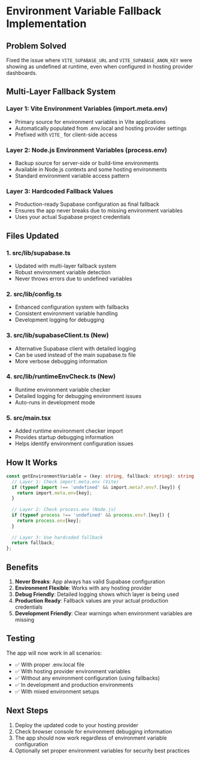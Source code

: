 # Environment Variable Fallback Implementation

## Problem Solved
Fixed the issue where `VITE_SUPABASE_URL` and `VITE_SUPABASE_ANON_KEY` were showing as undefined at runtime, even when configured in hosting provider dashboards.

## Multi-Layer Fallback System

### Layer 1: Vite Environment Variables (import.meta.env)
- Primary source for environment variables in Vite applications
- Automatically populated from .env.local and hosting provider settings
- Prefixed with `VITE_` for client-side access

### Layer 2: Node.js Environment Variables (process.env)
- Backup source for server-side or build-time environments
- Available in Node.js contexts and some hosting environments
- Standard environment variable access pattern

### Layer 3: Hardcoded Fallback Values
- Production-ready Supabase configuration as final fallback
- Ensures the app never breaks due to missing environment variables
- Uses your actual Supabase project credentials

## Files Updated

### 1. src/lib/supabase.ts
- Updated with multi-layer fallback system
- Robust environment variable detection
- Never throws errors due to undefined variables

### 2. src/lib/config.ts
- Enhanced configuration system with fallbacks
- Consistent environment variable handling
- Development logging for debugging

### 3. src/lib/supabaseClient.ts (New)
- Alternative Supabase client with detailed logging
- Can be used instead of the main supabase.ts file
- More verbose debugging information

### 4. src/lib/runtimeEnvCheck.ts (New)
- Runtime environment variable checker
- Detailed logging for debugging environment issues
- Auto-runs in development mode

### 5. src/main.tsx
- Added runtime environment checker import
- Provides startup debugging information
- Helps identify environment configuration issues

## How It Works

```typescript
const getEnvironmentVariable = (key: string, fallback: string): string => {
  // Layer 1: Check import.meta.env (Vite)
  if (typeof import !== 'undefined' && import.meta?.env?.[key]) {
    return import.meta.env[key];
  }
  
  // Layer 2: Check process.env (Node.js)
  if (typeof process !== 'undefined' && process.env?.[key]) {
    return process.env[key];
  }
  
  // Layer 3: Use hardcoded fallback
  return fallback;
};
```

## Benefits

1. **Never Breaks**: App always has valid Supabase configuration
2. **Environment Flexible**: Works with any hosting provider
3. **Debug Friendly**: Detailed logging shows which layer is being used
4. **Production Ready**: Fallback values are your actual production credentials
5. **Development Friendly**: Clear warnings when environment variables are missing

## Testing

The app will now work in all scenarios:
- ✅ With proper .env.local file
- ✅ With hosting provider environment variables
- ✅ Without any environment configuration (using fallbacks)
- ✅ In development and production environments
- ✅ With mixed environment setups

## Next Steps

1. Deploy the updated code to your hosting provider
2. Check browser console for environment debugging information
3. The app should now work regardless of environment variable configuration
4. Optionally set proper environment variables for security best practices
